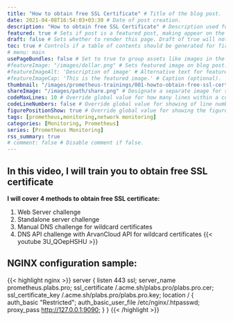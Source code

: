 ```yaml
---
title: "How to obtain free SSL Certificate" # Title of the blog post.
date: 2021-04-08T16:54:03+03:30 # Date of post creation.
description: "How to obtain free SSL Certificate" # Description used for search engine.
featured: true # Sets if post is a featured post, making appear on the home page side bar.
draft: false # Sets whether to render this page. Draft of true will not be rendered.
toc: true # Controls if a table of contents should be generated for first-level links automatically.
# menu: main
usePageBundles: false # Set to true to group assets like images in the same folder as this post.
#featureImage: "/images/dollar.png" # Sets featured image on blog post.
#featureImageAlt: 'Description of image' # Alternative text for featured image.
#featureImageCap: 'This is the featured image.' # Caption (optional).
thumbnail: "/images/prometheus-trainings/001-howto-obtain-free-ssl-cert.png" # Sets thumbnail image appearing inside card on homepage.
shareImage: "/images/path/share.png" # Designate a separate image for social media sharing.
codeMaxLines: 10 # Override global value for how many lines within a code block before auto-collapsing.
codeLineNumbers: false # Override global value for showing of line numbers within code block.
figurePositionShow: true # Override global value for showing the figure label.
tags: [prometheus,monitoring,network monitoring]
categories: [Monitoring, Prometheus]
series: [Prometheus Monitoring]
rss_summary: true
# comment: false # Disable comment if false.
---
```


## In this video, I will train you to obtain free SSL certificate <!--more-->
**I will cover 4 methods to obtain free SSL certificate:**
1. Web Server challenge
2. Standalone server challenge
3. Manual DNS challenge for wildcard certificates
4. DNS API challenge with ArvanCloud API for wildcard certificates
{{< youtube 3U_QOepHSHU >}}

## **NGINX configuration sample:**
{{< highlight nginx >}}
server { 
  listen 443 ssl;
  server_name prometheus.plabs.pro;
  ssl_certificate /.acme.sh/plabs.pro/plabs.pro.cer;
  ssl_certificate_key /.acme.sh/plabs.pro/plabs.pro.key;
  location / {
  auth_basic "Restricted";
  auth_basic_user_file /etc/nginx/.htpasswd;
  proxy_pass http://127.0.0.1:9090;
} 
}
{{< /highlight >}}